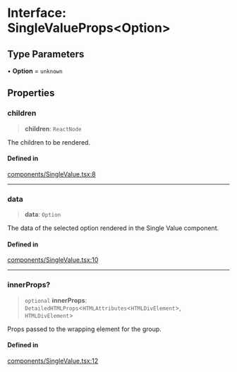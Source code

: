 # Interface: SingleValueProps\<Option\>

## Type Parameters

• **Option** = `unknown`

## Properties

### children

> **children**: `ReactNode`

The children to be rendered.

#### Defined in

[components/SingleValue.tsx:8](https://github.com/cluk3/react-select/blob/ed039925bb007c645df3b023879a7c98ae8eeccd/packages/react-select/src/components/SingleValue.tsx#L8)

***

### data

> **data**: `Option`

The data of the selected option rendered in the Single Value component.

#### Defined in

[components/SingleValue.tsx:10](https://github.com/cluk3/react-select/blob/ed039925bb007c645df3b023879a7c98ae8eeccd/packages/react-select/src/components/SingleValue.tsx#L10)

***

### innerProps?

> `optional` **innerProps**: `DetailedHTMLProps`\<`HTMLAttributes`\<`HTMLDivElement`\>, `HTMLDivElement`\>

Props passed to the wrapping element for the group.

#### Defined in

[components/SingleValue.tsx:12](https://github.com/cluk3/react-select/blob/ed039925bb007c645df3b023879a7c98ae8eeccd/packages/react-select/src/components/SingleValue.tsx#L12)
